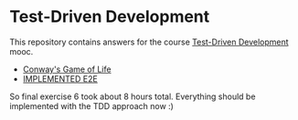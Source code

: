# Test-Driven Development

This repository contains answers for the course [Test-Driven Development](https://tdd.mooc.fi/) mooc.

* [Conway's Game of Life](https://www.youtube.com/watch?v=FeQcP4p7EaU&t=4s)
* [IMPLEMENTED E2E](https://www.youtube.com/watch?v=x8ylQlc8p04)

So final exercise 6 took about 8 hours total. Everything should be implemented with the TDD approach now :)
